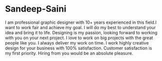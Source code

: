 # Sandeep-Saini
I am professional graphic designer with 10+ years experienced in this field.I want to work fair and achieve my goal. I will do my best to understand your idea and bring it to life. Designing is my passion, looking forward to working with you on your next project. I love to work on big projects with the great people like you. I always deliver my work on time. I work highly creative design for your business with 100% satisfaction.  Customer satisfaction is my first priority. Hiring from you would be an absolute pleasure.
